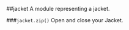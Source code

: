<a name="module_jacket"></a>
##jacket
A module representing a jacket.

  
<a name="module_jacket#zip"></a>
###`jacket.zip()`
Open and close your Jacket.

